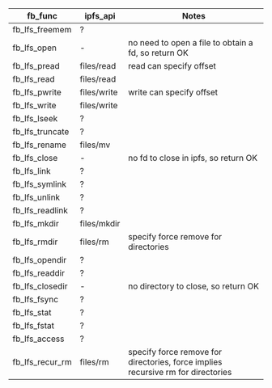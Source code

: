 | fb_func         | ipfs_api    | Notes                                                                            |
| --------------- | ----------- | -------------------------------------------------------------------------------- |
| fb_lfs_freemem  | ?           |                                                                                  |
| fb_lfs_open     | -           | no need to open a file to obtain a fd, so return OK                              |
| fb_lfs_pread    | files/read  | read can specify offset                                                          |
| fb_lfs_read     | files/read  |                                                                                  |
| fb_lfs_pwrite   | files/write | write can specify offset                                                         |
| fb_lfs_write    | files/write |                                                                                  |
| fb_lfs_lseek    | ?           |                                                                                  |
| fb_lfs_truncate | ?           |                                                                                  |
| fb_lfs_rename   | files/mv    |                                                                                  |
| fb_lfs_close    | -           | no fd to close in ipfs, so return OK                                             |
| fb_lfs_link     | ?           |                                                                                  |
| fb_lfs_symlink  | ?           |                                                                                  |
| fb_lfs_unlink   | ?           |                                                                                  |
| fb_lfs_readlink | ?           |                                                                                  |
| fb_lfs_mkdir    | files/mkdir |                                                                                  |
| fb_lfs_rmdir    | files/rm    | specify force remove for directories                                             |
| fb_lfs_opendir  | ?           |                                                                                  |
| fb_lfs_readdir  | ?           |                                                                                  |
| fb_lfs_closedir | -           | no directory to close, so return OK                                              |
| fb_lfs_fsync    | ?           |                                                                                  |
| fb_lfs_stat     | ?           |                                                                                  |
| fb_lfs_fstat    | ?           |                                                                                  |
| fb_lfs_access   | ?           |                                                                                  |
| fb_lfs_recur_rm | files/rm    | specify force remove for directories, force implies recursive rm for directories |